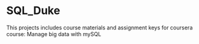 # SQL_Duke
This projects includes course materials and assignment keys for coursera course: Manage big data with mySQL
